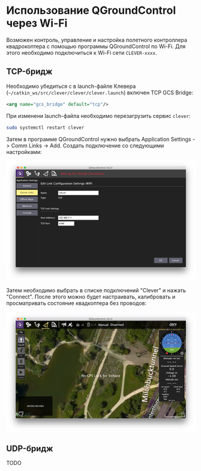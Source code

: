 Использование QGroundControl через Wi-Fi
===

Возможен контроль, управление и настройка полетного контроллера квадрокоптера с помощью программы QGroundControl по Wi-Fi. Для этого необходимо подключиться к Wi-Fi сети `CLEVER-xxxx`.

TCP-бридж
---

Необходимо убедиться с в launch-файле Клевера (`~/catkin_ws/src/clever/clever/clever.launch`) включен TCP GCS Bridge:

```xml
<arg name="gcs_bridge" default="tcp"/>
```

При изменени launch-файла необходимо перезагрузить сервис `clever`:

```bash
sudo systemctl restart clever
```

Затем в программе QGroundControl нужно выбрать Application Settings -> Comm Links -> Add. Создать подключение со следующими настройками:

![](/assets/bridge_tcp.png)

Затем необходимо выбрать в списке подключений "Clever" и нажать "Connect". После этого можно будет настраивать, калибровать и просматривать состояние квадкоптера без проводов:

![](/assets/qground.png)

UDP-бридж
---

TODO
